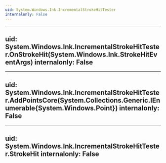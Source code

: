 ```yaml
---
uid: System.Windows.Ink.IncrementalStrokeHitTester
internalonly: False
---
```


---
uid: System.Windows.Ink.IncrementalStrokeHitTester.OnStrokeHit(System.Windows.Ink.StrokeHitEventArgs)
internalonly: False
---

---
uid: System.Windows.Ink.IncrementalStrokeHitTester.AddPointsCore(System.Collections.Generic.IEnumerable{System.Windows.Point})
internalonly: False
---

---
uid: System.Windows.Ink.IncrementalStrokeHitTester.StrokeHit
internalonly: False
---
